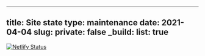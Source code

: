 

---
title: Site state
type: maintenance
date: 2021-04-04
slug:
private: false
_build:
  list: true
---

[![Netlify Status](https://api.netlify.com/api/v1/badges/04360be3-92e3-4425-aa4f-a59e779d4831/deploy-status)](https://app.netlify.com/sites/massimilianodiluca/deploys)
